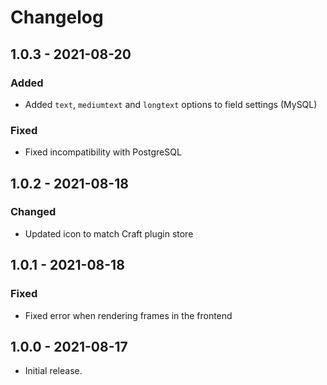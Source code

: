 # Changelog

## 1.0.3 - 2021-08-20

### Added
- Added `text`, `mediumtext` and `longtext` options to field settings (MySQL)

### Fixed
- Fixed incompatibility with PostgreSQL

## 1.0.2 - 2021-08-18

### Changed
- Updated icon to match Craft plugin store

## 1.0.1 - 2021-08-18

### Fixed
- Fixed error when rendering frames in the frontend

## 1.0.0 - 2021-08-17

- Initial release.
